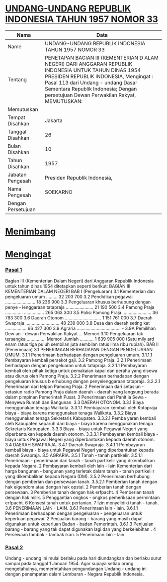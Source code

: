 # [UNDANG-UNDANG REPUBLIK INDONESIA TAHUN 1957 NOMOR 33](http://example.org/legal/peraturan/uu/1957/33)

| Nama | Data |
| ------ | ----- |
|Name|UNDANG-UNDANG REPUBLIK INDONESIA TAHUN 1957 NOMOR 33|
|Tentang| PENETAPAN BAGIAN III (KEMENTERIAN D ALAM NEGERI) DARI ANGGARAN REPUBLIK INDONESIA UNTUK TAHUN DINAS 1954 PRESIDEN REPUBLIK INDONESIA, Mengingat : Pasal 113 dari Undang - undang Dasar Sementara Republik Indonesia; Dengan persetujuan Dewan Perwakilan Rakyat, MEMUTUSKAN:|
|Memutuskan||
|Tempat Disahkan|Jakarta|
|Tanggal Disahkan|26|
|Bulan Disahkan|10|
|Tahun Disahkan|1957|
|Jabatan Pengesah|Presiden Republik Indonesia,|
|Nama Pengesah|SOEKARNO|
|Dengan Persetujuan||
# [Menimbang](http://example.org/legal/peraturan/uu/1957/33/menimbang)

# [Mengingat](http://example.org/legal/peraturan/uu/1957/33/mengingat)


### [Pasal 1](http://example.org/legal/peraturan/uu/1957/33/pasal/0001)
Bagian III (Kementerian Dalam Negeri) dari Anggaran Republik Indonesia untuk tahun dinas 1954 ditetapkan seperti berikut: BAGIAN III KEMENTERIAN DALAM NEGERI BAB I (Pengeluaran) 3.1 Kementerian dan pengeluaran umum ......... 32 203 700 3.2 Pendidikan pegawai ........................ 18 236 900 3.3 Pengeluaran khusus berhubung dengan penye - lenggaraan tatapraja ...................... 21 190 500 3.4 Pamong Praja .............. ................ 265 063 300 3.5 Polisi Pamong Praja ....................... 36 783 300 3.6 Daerah Otonom ............................. 1 151 761 000 3.7 Daerah Swapraja ........................... 48 239 000 3.8 Desa dan daerah seting kat ................. 66 427 300 3.9 Agraria ................................... - 3.9A Pemilihan Dew an - dewan Perwakilan Rakyat ... Memori 3.10 Pengeluaran tak tersangka ............... Memori Jumlah ........... 1 639 905 000 (Satu mily ard enam ratus tiga puluh sembilan juta sembilan ratus lima ribu rupiah). BAB II (Penerimaan) 3.1 PENERIMAAN BERHADAPAN DENGAN PENGELUARAN UMUM. 3.1.1 Penerimaan berhadapan dengan pengeluaran umum. 3.1.1.1 Pembayaran kembali persekot gaji. 3.2 Pamong Praja. 3.2.1 Penerimaan berhadapan dengan pengeluaran untuk tatapraja. 3.2.1.1 Pembayaran kembali oleh pihak ketiga untuk pemakaian kapal dan perahu yang disewa atau diurus oleh Pamong Praja. 3.2.2 Penerimaan berhadapan dengan pengeluaran khusus b erhubung dengan penyelenggaraan tatapraja. 3.2.2.1 Penerimaan dari telpon Pamong Praja. 2 Penerimaan dari setasiun - setasiun radio Pamong Praja dalam daerah - daerah yang langsung berada dalam pimpinan Pemerintah Pusat. 3 Penerimaan dari Panit ia Sewa - Menyewa Rumah dan Bangunan. 3.3 DAERAH OTONOM. 3.3.1 Biaya menggunakan tenaga Walikota. 3.3.1.1 Pembayaran kembali oleh Kotapraja biaya - biaya karena menggunakan tenaga Walikota. 3.3.2 Biaya menggunakan tenaga Sekretaris Kabupaten. 3.3.2.1 Pemba yaran kembali oleh Kabupaten separuh dari biaya - biaya karena menggunakan tenaga Sekretaris Kabupaten. 3.3.3 Biaya - biaya untuk Pegawai Negeri yang diperbantukan kepada daerah otonom. 3.3.3.1 Pembayaran kembali biaya - biaya untuk Pegawai Negeri yang diperbantukan kepada daerah otonom. 3.4 DAERAH SWAPRAJA. 3.4.1 Daerah Swapraja. 3.4.1.1 Pembayaran kembali biaya - biaya untuk Pegawai Negeri yang diperbantukan kepada daerah Swapraja. 3.5 AGRARIA. 3.5.1 Tanah - tanah partikelir. 3.5.1.1 Penerimaan - penerimaan dari tanah - tanah partikelir yang dikembalikan kepada Negara. 2 Pembayaran kembali oleh lain - lain Kementerian dari harga bangunan - bangunan yang terletak dalam tanah - tanah partikeli r yang dikembalikan kepada Negara (DM). 3.5.2 Penerimaan berhubung dengan pemberian dan persewaan tanah. 3.5.2.1 Pemberian tanah dengan hak eigendom atau dengan hak opstal. 2 Pemberian tanah dengan persewaan. 3 Pemberian tanah dengan hak erfpacht. 4 Pemberian tanah dengan hak milik. 5 Penggantian ongkos - ongkos pemeriksaan permintaan erfpacht. 6 Konsesi tanah untuk pertanian. 7 Izin menyelidiki tanah - tanah. 3.6 PENERIMAAN LAIN - LAIN. 3.6.1 Penerimaan lain - lain. 3.6.1.1 Penerimaan berhadapan dengan pengeluaran - pengeluaran untuk keperluan pegawai. 2 Penjualan barang - barang yang masih dapat digunakan untuk keperluan Badan - badan Pemerintah. 3.6.1.3 Penjualan barang - barang yang tak dapat digunakan lagi dan yang berkelebihan . 4 Persewaan tambak - tambak ikan. 5 Penerimaan lain - lain.


### [Pasal 2](http://example.org/legal/peraturan/uu/1957/33/pasal/0002)
Undang - undang ini mulai berlaku pada hari diundangkan dan berlaku surut sampai pada tanggal 1 Januari 1954. Agar supaya setiap orang mengetahuinya, memerintahkan pengundangan Undang - undang ini dengan penempatan dalam Lembaran - Negara Republik Indonesia.
